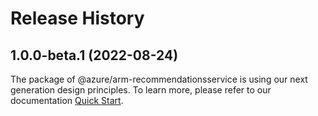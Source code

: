 # Release History
    
## 1.0.0-beta.1 (2022-08-24)

The package of @azure/arm-recommendationsservice is using our next generation design principles. To learn more, please refer to our documentation [Quick Start](https://aka.ms/js-track2-quickstart).
